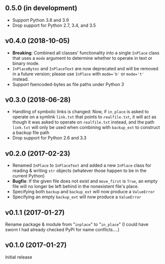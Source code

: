 0.5.0 (in development)
----------------------
- Support Python 3.8 and 3.9
- Drop support for Python 2.7, 3.4, and 3.5

v0.4.0 (2018-10-05)
-------------------
- **Breaking**: Combined all classes' functionality into a single `InPlace`
  class that uses a `mode` argument to determine whether to operate in text or
  binary mode.
- `InPlaceBytes` and `InPlaceText` are now deprecated and will be removed in a
  future version; please use `InPlace` with `mode='b'` or `mode='t'` instead.
- Support fsencoded-bytes as file paths under Python 3

v0.3.0 (2018-06-28)
-------------------
- Handling of symbolic links is changed: Now, if `in_place` is asked to operate
  on a symlink `link.txt` that points to `realfile.txt`, it will act as though
  it was asked to operate on `realfile.txt` instead, and the path `link.txt`
  will only be used when combining with `backup_ext` to construct a backup file
  path
- Drop support for Python 2.6 and 3.3

v0.2.0 (2017-02-23)
-------------------
- Renamed `InPlace` to `InPlaceText` and added a new `InPlace` class for
  reading & writing `str` objects (whatever those happen to be in the current
  Python)
- **Bugfix**: If the given file does not exist and `move_first` is `True`, an
  empty file will no longer be left behind in the nonexistent file's place.
- Specifying both `backup` and `backup_ext` will now produce a `ValueError`
- Specifying an empty `backup_ext` will now produce a `ValueError`

v0.1.1 (2017-01-27)
-------------------
Rename package & module from "`inplace`" to "`in_place`"  (I could have sworn I
had already checked PyPI for name conflicts....)

v0.1.0 (2017-01-27)
-------------------
Initial release
